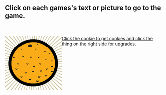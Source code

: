 ## Click on each games's text or picture to go to the game.
<br>
<br>
<div style="display:flex">
<a href="./cookie.html">
  <img src="cookie_game.png" width="300"/>
</a>
<a href="./cookie.html">
  Click the cookie to get cookies and click the thing on the right side for upgrades.
</a>
</div>
